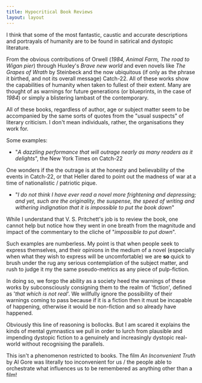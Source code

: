```yaml
---
title: Hypocritical Book Reviews
layout: layout 
---
```


I think that some of the most fantastic, caustic and accurate descriptions and
portrayals of humanity are to be found in satirical and dystopic literature.

From the obvious contributions of Orwell (*1984, Animal Farm, The road to
Wigan pier*) through Huxley's *Brave new world* and even novels like *The
Grapes of Wrath* by Steinbeck and the now ubiquitous (if only as the phrase it
birthed, and not its overall message) Catch-22. All of these works show
the capabilities of humanity when taken to fullest of their extent. Many are
thought of as warnings for future generations (or blueprints, in the case of
*1984*) or simply a blistering lambast of the contemporary.

All of these books, regardless of author, age or subject matter seem to be
accompanied by the same sorts of quotes from the "usual suspects" of
literary criticism. I don't mean individuals, rather, the organisations they
work for.

Some examples:

- "*A dazzling performance that will outrage nearly as many readers as it 
delights*", the New York Times on Catch-22

One wonders if the the outrage is at the honesty and believability of the
events in Catch-22, or that Heller dared to point out the madness of
war at a time of nationalistic / patriotic pique.

- "*I do not think I have ever read a novel more frightening and depressing;
  and yet, such are the originality, the suspense, the speed of writing and
  withering indignation that it is impossible to put the book down*"

While I understand that V. S. Pritchett's job is to review the book, one cannot
help but notice how they went in one breath from the magnitude and impact of
the commentary to the cliche of "*impossible to put down*".


Such examples are numberless. My point is that when people seek to express
themselves, and their opinions in the medium of a novel (especially when what
they wish to express will be uncomfortable) we are **so** quick to brush
under the rug any serious contemplation of the subject matter, and rush to
judge it my the same pseudo-metrics as any piece of pulp-fiction.

In doing so, we forgo the ability as a society heed the warnings of these works
by subconsciously consigning them to the realm of 'fiction', defined as '*that
which is not real*'. We willfully ignore the possibility of their warnings
coming to pass because if it is a fiction then it must be incapable of
happening, otherwise it would be non-fiction and so already have happened.

Obviously this line of reasoning is bollocks. But I am scared it explains the
kinds of mental gymnastics we pull in order to lurch from plausible and
impending dystopic fiction to a genuinely and increasingly dystopic real-world
without recognising the parallels.

This isn't a phenomenon restricted to books. The film *An Inconvenient Truth*
by Al Gore was literally too inconvenient for us / the people able to
orchestrate what influences us to be remembered as anything other than
a film!

